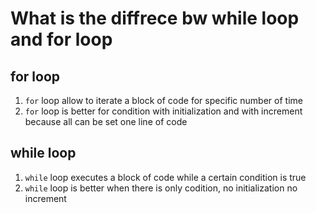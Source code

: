 # What is the diffrece bw while loop and for loop
 ## for loop
 1. `for` loop allow to iterate a block of code for specific number of time
 2. `for` loop is better for condition with initialization and with increment because all can be set one line of code 
 ## while loop 
1. `while` loop executes a block of code while a certain condition is true
2. `while` loop is better when there is only codition, no initialization no increment 
